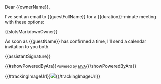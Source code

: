 Dear {{ownerName}},

I've sent an email to {{guestFullName}} for a {{duration}}-minute meeting with these options:

{{slotsMarkdownOwner}}

As soon as {{guestName}} has confirmed a time, I'll send a calendar invitation to you both.

{{assistantSignature}}

{{#showPoweredByAra}}<small>Powered by <a href="{{frontendUrl}}">EIVA</a></small>{{/showPoweredByAra}}

{{#trackingImageUrl}}![]({{trackingImageUrl}}){{/trackingImageUrl}}
